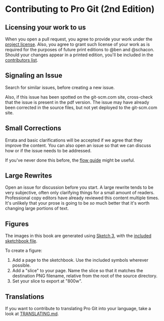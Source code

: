# Contributing to Pro Git (2nd Edition)

## Licensing your work to us

When you open a pull request, you agree to provide your work under the [project license](LICENSE.asc).
Also, you agree to grant such license of your work as is required for the purposes of future print editions to @ben and @schacon.
Should your changes appear in a printed edition, you'll be included in the [contributors list](book/contributors.asc).

## Signaling an Issue

Search for similar issues, before creating a new issue.

Also, if this issue has been spotted on the git-scm.com site, cross-check that the issue is present in the pdf version.
The issue may have already been corrected in the source files, but not yet deployed to the git-scm.com site.

## Small Corrections

Errata and basic clarifications will be accepted if we agree that they improve the content.
You can also open an issue so that we can discuss how or if the issue needs to be addressed.

If you've never done this before, the [flow guide](https://guides.github.com/introduction/flow/) might be useful.

## Large Rewrites

Open an issue for discussion before you start.
A large rewrite tends to be very subjective, often only clarifying things for a small amount of readers.
Professional copy editors have already reviewed this content multiple times.
It's unlikely that your prose is going to be *so* much better that it's worth changing large portions of text.

## Figures

The images in this book are generated using [Sketch 3](https://www.sketchapp.com/), with the [included sketchbook file](diagram-source/progit.sketch).

To create a figure:

1. Add a page to the sketchbook.
Use the included symbols wherever possible.
2. Add a "slice" to your page.
Name the slice so that it matches the destination PNG filename, relative from the root of the source directory.
3. Set your slice to export at "800w".

## Translations

If you want to contribute to translating Pro Git into your language, take a look at [TRANSLATING.md](TRANSLATING.md).
